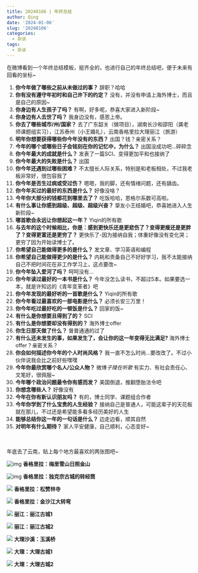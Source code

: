 ```yaml
---
title: 20240106 | 年终总结
author: Qing
date: '2024-01-06'
slug: '20240106'
categories:
  - 杂谈
tags:
  - 杂谈
---
```

在微博看到一个年终总结模板，挺齐全的，也进行自己的年终总结吧，便于未来有回看的坐标~

1. **你今年做了哪些之前从未做过的事？** 辞职？哈哈
2. **你有没有遵守年初时和自己许下的约定？** 没有，并没有申请上海外博士，而且是自己的原因~
3. **你身边有人生孩子了吗？** 有啊，好多呢，恭喜大家进入新阶段~
4. **你身边有人去世了吗？** 我身边没有，感恩上帝。
5. **你去了哪些城市/州/国家？** 去了广东韶关（做项目），湖南长沙和邵阳（龚老师课题组实习），江苏泰州（小王婚礼），云南香格里拉大理丽江（旅游）
6. **明年你想要获得哪些你今年没有的东西？** 出国？钱？亲密关系？
7. **今年的哪个或哪些日子会铭刻在你的记忆中，为什么？** 出国没成功吧...碎碎念
8. **你今年最大的成就是什么？** 发表了一篇SCI、变得更加平和也接纳了
9. **你今年最大的失败是什么？** 出国
10. **你今年还遇到过哪些困难？** 不太擅长人际关系，特别是和老板相处，不过我老板非常好，很包容我了
11. **你今年是否生过病或受过伤？** 嗯嗯，我的脚，还有情绪问题，还有龋齿。
12. **你今年买过的最好的东西是什么？** 好像没啥？
13. **今年你大部分的钱都花到哪里去了？** 吃饭哈哈，恩格尔系数可高啦。
14. **有什么事让你感到超级、超级、超级兴奋？** 挚友小王结婚吧，恭喜她进入人生新阶段~
15. **哪首歌会永远让你想起这一年？** Yiqin的所有歌
16. **与去年的这个时候相比，你是：感到更快乐还是更悲伤了？变得更瘦还是更胖了？变得更富还是更穷了？** 更快乐了-因为接纳自我；体重好像没有变化哭；更穷了因为开始读博士了。
17. **你希望自己能做得更多的是什么？** 发文章、学习英语和编程
18. **你希望自己能做得更少的是什么？** 内耗和责备自己不好好学习，我不太能接纳自己不把时间花在非工作学习上，这点要改~
19. **你今年坠入爱河了吗？** 呵呵没有...
20. **你今年读过最好的一本书是什么？** 今年没怎么读书，不超过5本。如果要选一本，就是许知远的《青年变革者》吧
21. **你今年发现的最好听的一首歌是什么？** Yiqin的所有歌
22. **你今年看过最喜欢的一部电影是什么？** 必须长安三万里！
23. **你今年吃过最好吃的一顿饭是什么？** 回家的饭~
24. **有什么是你想要且得到了的？** SCI
25. **有什么是你想要却没有得到的？** 海外博士offer
26. **你生日那天做了什么？** 普普通通的过了
27. **有什么还未发生的事，如果发生了，会让你的这一年变得无比满足?** 海外博士offer？亲密关系？
28. **你会如何描述你今年的个人时尚风格？** 我一直不怎么时尚...要改改了。不过小伙伴说我会比之前好些嘿嘿
29. **今年你最欣赏哪个名人/公众人物？** 微博*子陵在听歌* 有实力、有社会责任心、文笔好，很佩服~
30. **今年哪个政治问题最令你有感而发？** 美国倒退，推翻堕胎法令吧
31. **你想念哪些人？** 好像没有
32. **今年在你有新认识朋友吗？** 有的，博士同学、课题组合作者
33. **今年你学到了什么宝贵的人生经验？** 接纳自己是普通人，可能这辈子的天花板就在那儿，不过还是希望能多看多经历美好的人生
34. **能够总结你这一年的一句话是什么？** 边走边看，顺其自然
35. **对明年有什么期待？** 家人平安健康，自己顺利，心态变好~

<br />
<br />
年底去了云南，贴上每个地方最喜欢的两张图吧~

![img](images/梅里雪山日照金山.jpg)
**香格里拉：梅里雪山日照金山**

![img](images/独克宗古城.jpg)
**香格里拉：独克宗古城的转经筒**

![](images/松赞林寺.jpg)
**香格里拉：松赞林寺**

![](images/金沙江大转弯.jpg)
**香格里拉：金沙江大转弯**

![](images/丽江古城2.jpg)
**丽江：丽江古城1**

![](images/丽江古城.jpg)
**丽江：丽江古城2**

![](images/玉溪桥.jpg)
**大理沙溪：玉溪桥**

![](images/大理古城1.jpg)
**大理：大理古城1**

![](images/大理古城2.jpg)
**大理：大理古城2**
